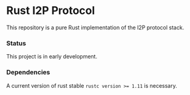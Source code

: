 # Rust I2P Protocol
This repository is a pure Rust implementation of the I2P protocol stack.

### Status
This project is in early development.

### Dependencies
A current version of rust stable ```rustc version >= 1.11``` is necessary.
